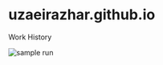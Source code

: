 # uzaeirazhar.github.io

Work History

![sample run](https://github.com/UzaeirAzhar/uzaeirazhar.github.io/.github/workflows/automatic-trigger.yml/badge.svg)